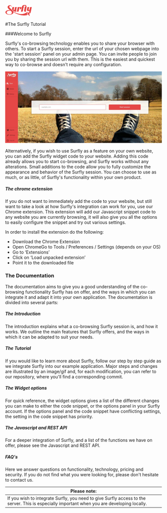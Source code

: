 ![logo](/images/logosmall.png)

#The Surfly Tutorial


###Welcome to Surfly

Surfly's co-browsing technology enables you to share your browser with others. To start a Surfly session, enter the url of your chosen webpage into the 'start session' panel on your admin page. You can invite people to join you by sharing the session url with them. This is the easiest and quickest way to co-browse and doesn't require any configuration.

![simply_browse](images/simplybrowse.jpg)

Alternatively, if you wish to use Surfly as a feature on your own website, you can add the Surfly widget code to your website. Adding this code already allows you to start co-browsing, and Surfly works without any alterations. Small additions to the code allow you to fully customize the appearance and behavior of the Surfly session. You can choose to use as much, or as little, of Surfly's functionality within your own product.

<a name="chrome-extension"></a>
##### The chrome extension

If you do not want to immediately add the code to your website, but still want to take a look at how Surfly's integration can work for you, use our Chrome extension. This extension will add our Javascript snippet code to any website you are currently browsing, it will also give you all the options to easily configure the snippet and try out various settings. 

In order to install the extension do the following: 
 - Download the Chrome Extension
 - Open ChromeGo to Tools / Preferences / Settings (depends on your OS)
 - Go to ‘Extensions’
 - Click on ‘Load unpacked extension’
 - Point it to the downloaded file


### The Documentation

The documentation aims to give you a good understanding of the co-browsing functionality Surfly has on offer, and the ways in which you can integrate it and adapt it into your own application. The
documentation is divided into several parts:                     

##### The Introduction

The introduction explains what a co-browsing Surfly session is, and how it works. We outline the main features that Surfly offers, and the ways in which it can be adapted to suit your needs.

##### The Tutorial

If you would like to learn more about Surfly, follow our step by step guide as we integrate Surfly into our example application. 
Major steps and changes are illustrated by an image/gif and, for each modification, you can refer to our repository, where you'll find a corresponding commit.


##### The Widget options

For quick reference, the widget options gives a list of the different changes you can make to either the code snippet, or the options panel in your Surfly account. If the options panel and the 
code snippet have conflicting settings, the setting in the code snippet has priority.

##### The Javascript and REST API

For a deeper integration of Surfly, and a list of the functions we have on offer, please see the Javascript and REST API.

##### FAQ's

Here we answer questions on functionality, technology, pricing and security.
If you do not find what you were looking for, please don't hesitate to contact us.

| Please note: |
| ------------- | 
| If you wish to integrate Surfly, you need to give Surfly access to the server. This is especially important when you are developing locally.  | 


